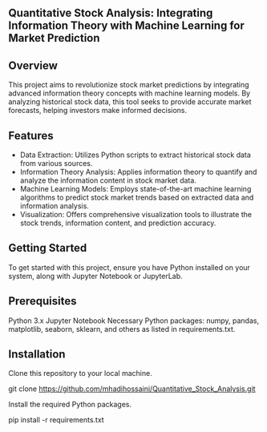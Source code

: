 ## Quantitative Stock Analysis: Integrating Information Theory with Machine Learning for Market Prediction

## Overview
This project aims to revolutionize stock market predictions by integrating advanced information theory concepts with machine learning models. 
By analyzing historical stock data, this tool seeks to provide accurate market forecasts, helping investors make informed decisions.

## Features
- Data Extraction: Utilizes Python scripts to extract historical stock data from various sources.
- Information Theory Analysis: Applies information theory to quantify and analyze the information content in stock market data.
- Machine Learning Models: Employs state-of-the-art machine learning algorithms to predict stock market trends based on extracted data and information analysis.
- Visualization: Offers comprehensive visualization tools to illustrate the stock trends, information content, and prediction accuracy.

## Getting Started
To get started with this project, ensure you have Python installed on your system, along with Jupyter Notebook or JupyterLab.

## Prerequisites
Python 3.x
Jupyter Notebook
Necessary Python packages: numpy, pandas, matplotlib, seaborn, sklearn, and others as listed in requirements.txt.

## Installation
Clone this repository to your local machine.

git clone https://github.com/mhadihossaini/Quantitative_Stock_Analysis.git

Install the required Python packages.

pip install -r requirements.txt
